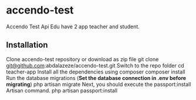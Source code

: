 # accendo-test
Accendo Test Api Edu have 2 app teacher and student.

## Installation
Clone accendo-test repository or download as zip file
    git clone git@github.com:abdalazeze/accendo-test.git
Switch to the repo folder
    cd teacher-app
Install all the dependencies using composer
    composer install
Run the database migrations (**Set the database connection in .env before migrating**)
    php artisan migrate
Next, you should execute the passport:install Artisan command.
    php artisan passport:install